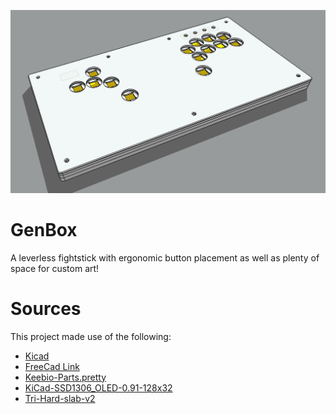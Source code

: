 ![front image](/media/front.jpg)
# GenBox
A leverless fightstick with ergonomic button placement as well as plenty of space for custom art!

# Sources

This project made use of the following:
- [Kicad](https://www.kicad.org/)
- [FreeCad Link](https://github.com/realthunder/FreeCAD)
- [Keebio-Parts.pretty](https://github.com/keebio/Keebio-Parts.pretty?tab=MIT-1-ov-file)
- [KiCad-SSD1306_OLED-0.91-128x32](https://github.com/MichMich/KiCad-SSD1306_OLED-0.91-128x32)
- [Tri-Hard-slab-v2](https://github.com/Rev1s10n/Tri-Hard-slab-v2?tab=readme-ov-file)
